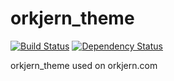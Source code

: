 orkjern_theme
=============
[![Build Status](https://travis-ci.org/eiriksm/orkjern_theme.svg?branch=master)](https://travis-ci.org/eiriksm/orkjern_theme)
[![Dependency Status](https://david-dm.org/eiriksm/orkjern_theme.svg?theme=shields.io)](https://david-dm.org/eiriksm/orkjern_theme)

orkjern_theme used on orkjern.com
